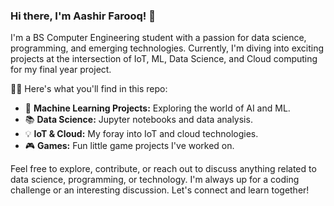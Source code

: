 ### Hi there, I'm Aashir Farooq! 👋

I'm a BS Computer Engineering student with a passion for data science, programming, and emerging technologies. Currently, I'm diving into exciting projects at the intersection of IoT, ML, Data Science, and Cloud computing for my final year project.

👨‍💻 Here's what you'll find in this repo:

- 🤖 **Machine Learning Projects:** Exploring the world of AI and ML.
- 📚 **Data Science:** Jupyter notebooks and data analysis.
- 💡 **IoT & Cloud:** My foray into IoT and cloud technologies.
- 🎮 **Games:** Fun little game projects I've worked on.

Feel free to explore, contribute, or reach out to discuss anything related to data science, programming, or technology. I'm always up for a coding challenge or an interesting discussion. Let's connect and learn together!
